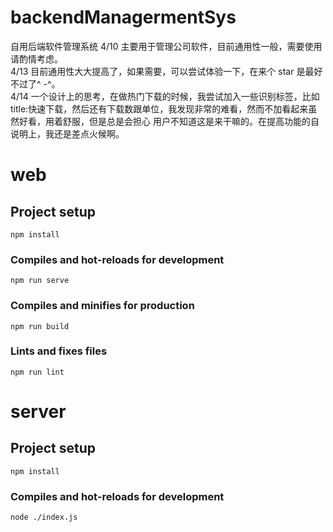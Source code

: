 # backendManagermentSys

自用后端软件管理系统
4/10 主要用于管理公司软件，目前通用性一般，需要使用请酌情考虑。  
4/13 目前通用性大大提高了，如果需要，可以尝试体验一下，在来个 star 是最好不过了^ -^。  
4/14 一个设计上的思考，在做热门下载的时候，我尝试加入一些识别标签，比如 title:快速下载，然后还有下载数跟单位，我发现非常的难看，然而不加看起来虽然好看，用着舒服，但是总是会担心
用户不知道这是来干嘛的。在提高功能的自说明上，我还是差点火候啊。

# web

## Project setup

```
npm install
```

### Compiles and hot-reloads for development

```
npm run serve
```

### Compiles and minifies for production

```
npm run build
```

### Lints and fixes files

```
npm run lint
```

# server

## Project setup

```
npm install
```

### Compiles and hot-reloads for development

```
node ./index.js
```
